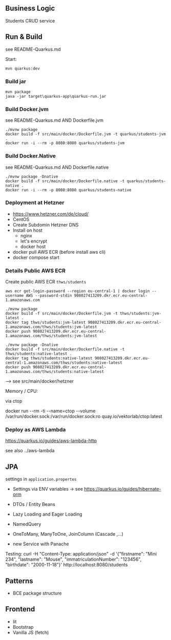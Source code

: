 ## Business Logic

Students CRUD service

## Run & Build

see README-Quarkus.md

Start:

    mvn quarkus:dev

### Build jar

    mvn package
    java -jar target\quarkus-app\quarkus-run.jar

### Build Docker.jvm

see README-Quarkus.md AND Dockerfile.jvm

    ./mvnw package
    docker build -f src/main/docker/Dockerfile.jvm -t quarkus/students-jvm .
    docker run -i --rm -p 8080:8080 quarkus/students-jvm

### Build Docker.Native

see README-Quarkus.md AND Dockerfile.native

    ./mvnw package -Dnative
    docker build -f src/main/docker/Dockerfile.native -t quarkus/students-native .
    docker run -i --rm -p 8080:8080 quarkus/students-native

### Deployment at Hetzner

- https://www.hetzner.com/de/cloud/
- CentOS
- Create Subdomin Hetzner DNS
- Install on host
  - nginx
  - let's encrypt
  - docker host
- docker pull AWS ECR (before install aws cli)
- docker compose start

### Details Public AWS ECR

Create public AWS ECR `thws/students`

    aws ecr get-login-password --region eu-central-1 | docker login --username AWS --password-stdin 908027413209.dkr.ecr.eu-central-1.amazonaws.com

    ./mvnw package
    docker build -f src/main/docker/Dockerfile.jvm -t thws/students:jvm-latest .
    docker tag thws/students:jvm-latest 908027413209.dkr.ecr.eu-central-1.amazonaws.com/thws/students:jvm-latest
    docker push 908027413209.dkr.ecr.eu-central-1.amazonaws.com/thws/students:jvm-latest

    ./mvnw package -Dnative
    docker build -f src/main/docker/Dockerfile.native -t thws/students:native-latest .
    docker tag thws/students:native-latest 908027413209.dkr.ecr.eu-central-1.amazonaws.com/thws/students:native-latest
    docker push 908027413209.dkr.ecr.eu-central-1.amazonaws.com/thws/students:native-latest

--> see src/main/docker/hetzner

Memory / CPU:

via ctop

docker run --rm -ti --name=ctop --volume /var/run/docker.sock:/var/run/docker.sock:ro quay.io/vektorlab/ctop:latest

### Deploy as AWS Lambda

https://quarkus.io/guides/aws-lambda-http

see also ../aws-lambda

## JPA

settings in `application.propertes`

- Settings via ENV variables -> see https://quarkus.io/guides/hibernate-orm
- DTOs / Entity Beans
- Lazy Loading and Eager Loading
- NamedQuery
- OneToMany, ManyToOne, JoinColumn (Cascade ,...)

- new Service with Panache

Testing: curl -H "Content-Type: application/json" -d '{"firstname": "Mini 234",
"lastname": "Mouse", "immatriculationNumber": "123456", "birthdate": "2000-11-18"}' http://localhost:8080/students

## Patterns

- BCE package structure

## Frontend

- lit
- Bootstrap
- Vanilla JS (fetch)
